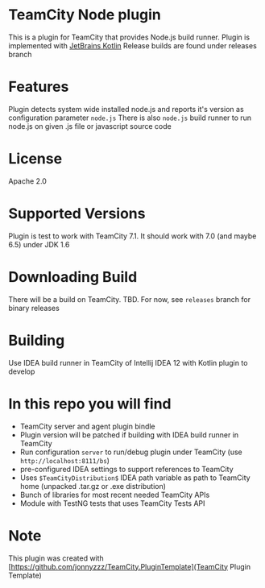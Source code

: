 TeamCity Node plugin
====================

This is a plugin for TeamCity that provides Node.js build runner. 
Plugin is implemented with [JetBrains Kotlin](http://kotlin.jetbrains.org/)
Release builds are found under releases branch

Features
========
Plugin detects system wide installed node.js and reports it's version as configuration parameter `node.js`
There is also `node.js` build runner to run node.js on given .js file or javascript source code 

License
==========
Apache 2.0


Supported Versions
==================

Plugin is test to work with TeamCity 7.1. 
It should work with 7.0 (and maybe 6.5) under JDK 1.6


Downloading Build
=================

There will be a build on TeamCity. TBD.
For now, see `releases` branch for binary releases


Building
=========

Use IDEA build runner in TeamCity of
Intellij IDEA 12 with Kotlin plugin to develop


In this repo you will find
=============================
- TeamCity server and agent plugin bindle
- Plugin version will be patched if building with IDEA build runner in TeamCity
- Run configuration `server` to run/debug plugin under TeamCity (use `http://localhost:8111/bs`)
- pre-configured IDEA settings to support references to TeamCity
- Uses `$TeamCityDistribution$` IDEA path variable as path to TeamCity home (unpacked .tar.gz or .exe distribution)
- Bunch of libraries for most recent needed TeamCity APIs
- Module with TestNG tests that uses TeamCity Tests API


Note
====

This plugin was created with [https://github.com/jonnyzzz/TeamCity.PluginTemplate](TeamCity Plugin Template)
